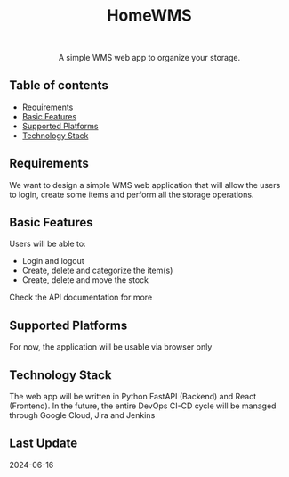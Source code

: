 <h1 align="center"> HomeWMS </h1> <br>
<!-- 
<p align="center">
  <a href="https://www.linkedin.com/in/simonemozzaia/">
    <img alt="HomeWMS" title="HomeWMS" src="x" width="450"> 
  </a>
</p>
-->

<p align="center">
  A simple WMS web app to organize your storage.
</p>

## Table of contents
- [Requirements](#requirements)
- [Basic Features](#basic-features)
- [Supported Platforms](#supported-platforms)
- [Technology Stack](#technology-stack)

## Requirements
We want to design a simple WMS web application that will allow the users to login, create some items and perform all the storage operations.

## Basic Features
Users will be able to:
- Login and logout
- Create, delete and categorize the item(s)
- Create, delete and move the stock

Check the API documentation for more

## Supported Platforms
For now, the application will be usable via browser only

## Technology Stack
The web app will be written in Python FastAPI (Backend) and React (Frontend).
In the future, the entire DevOps CI-CD cycle will be managed through Google Cloud, Jira and Jenkins

## Last Update
2024-06-16